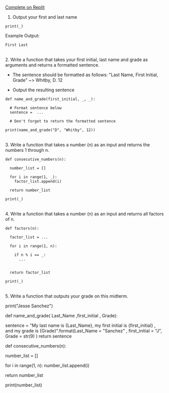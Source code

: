 [Complete on Replit](https://replit.com/@whs-spring-2023/Midterm-1)

1. Output your first and last name

```
print(_)
```
Example Output:
```
First Last
```

</br>
2. Write a function that takes your first initial, last name and grade as arguments and returns a formatted sentence. 

- The sentence should be formatted as follows: "Last Name, First Initial, Grade" ~> Whitby, D. 12

- Output the resulting sentence

```
def name_and_grade(first_initial, _, _):

  # Format sentence below
  sentence =  ...

  # Don't forget to return the formatted sentence

print(name_and_grade("D", "Whitby", 12))
```

</br>
3. Write a function that takes a number (n) as an input and returns the numbers 1 through n.

```
def consecutive_numbers(n):

  number_list = []

  for i in range(1, _):
    factor_list.append(i)

  return number_list

print(_)
```
</br>
4. Write a function that takes a number (n) as an input and returns all factors of n.

```
def factors(n):

  factor_list = ...

  for i in range(1, n):
    
    if n % i == _:
      ...
      

  return factor_list

print(_)
```

</br>
5. Write a function that outputs your grade on this midterm.



print("Jesse Sanchez")

def name_and_grade( Last_Name ,first_initial , Grade):

  sentence = "My last name is {Last_Name}, my first initial is {first_initial} , and my grade is {Grade}".format(Last_Name = "Sanchez" , first_initial = "J", Grade = str(9) )
  return sentence
  
 def consecutive_numbers(n):

  number_list = []

  for i in range(1, n):
    number_list.append(i)

  return number_list

print(number_list)
